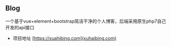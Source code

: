 ## Blog

一个基于vue+element+bootstrap简洁干净的个人博客，后端采用原生php7自己开发的api接口

- 项目地址
[https://xuahibing.com](xuhaibing.com)
